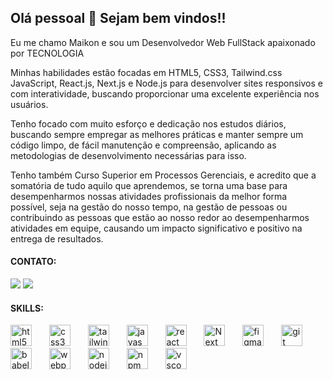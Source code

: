 ## Olá pessoal 👋 Sejam bem vindos!!

Eu me chamo Maikon e sou um Desenvolvedor Web FullStack apaixonado por TECNOLOGIA 

Minhas habilidades estão focadas em HTML5, CSS3, Tailwind.css JavaScript, React.js, Next.js e Node.js para desenvolver sites responsivos e com interatividade, buscando 
proporcionar uma excelente experiência nos usuários.

Tenho focado com muito esforço e dedicação nos estudos diários, buscando sempre empregar as melhores práticas 
e manter sempre um código limpo, de fácil manutenção e compreensão, aplicando as metodologias de desenvolvimento necessárias para isso.

Tenho também Curso Superior em Processos Gerenciais, e acredito que a somatória de tudo aquilo que aprendemos, se torna uma base para desempenharmos nossas atividades profissionais
da melhor forma possível, seja na gestão do nosso tempo, na gestão de pessoas ou contribuindo as pessoas que estão ao nosso redor ao desempenharmos atividades em equipe, causando um impacto significativo e positivo na entrega de resultados.

#### CONTATO:
<div>
<a href = "mailto:maikonacorrea@gmail.com"><img loading="lazy" src="https://img.shields.io/badge/Gmail-D14836?style=for-the-badge&logo=gmail&logoColor=white" target="_blank"></a>
<a href="" target="_blank"><img loading="lazy" src="https://img.shields.io/badge/-LinkedIn-%230077B5?style=for-the-badge&logo=linkedin&logoColor=white" target="_blank"></a>   
</div>

#### SKILLS:

<div align="left">
  <img src="https://skillicons.dev/icons?i=html" height="34" alt="html5 logo"  />
  <img width="20" />
  <img src="https://skillicons.dev/icons?i=css" height="34" alt="css3 logo"  />
  <img width="20" />
    <img src="https://skillicons.dev/icons?i=tailwind" height="34" alt="tailwind logo"  />
  <img width="20" />
  <img src="https://skillicons.dev/icons?i=js" height="34" alt="javascript logo"  />
  <img width="20" />
  <img src="https://skillicons.dev/icons?i=react" height="34" alt="react logo"  />
  <img width="20" />
  <img src="https://skillicons.dev/icons?i=next" height="34" alt="Next logo"  />
  <img width="20" />
  <img src="https://skillicons.dev/icons?i=figma" height="34" alt="figma logo"  />
  <img width="20" />
  <img src="https://skillicons.dev/icons?i=git" height="34" alt="git logo"  />
  <img width="20" />
  <img src="https://skillicons.dev/icons?i=babel" height="34" alt="babel logo"  />
  <img width="20" />
  <img src="https://skillicons.dev/icons?i=webpack" height="34" alt="webpack logo"  />
  <img width="20" />
  <img src="https://skillicons.dev/icons?i=nodejs" height="34" alt="nodejs logo"  />
  <img width="20" />
  <img src="https://cdn.jsdelivr.net/gh/devicons/devicon/icons/npm/npm-original-wordmark.svg" height="34" alt="npm logo"  />
  <img width="20" />
  <img src="https://skillicons.dev/icons?i=vscode" height="34" alt="vscode logo"  />
  <img width="20" />
</div>
